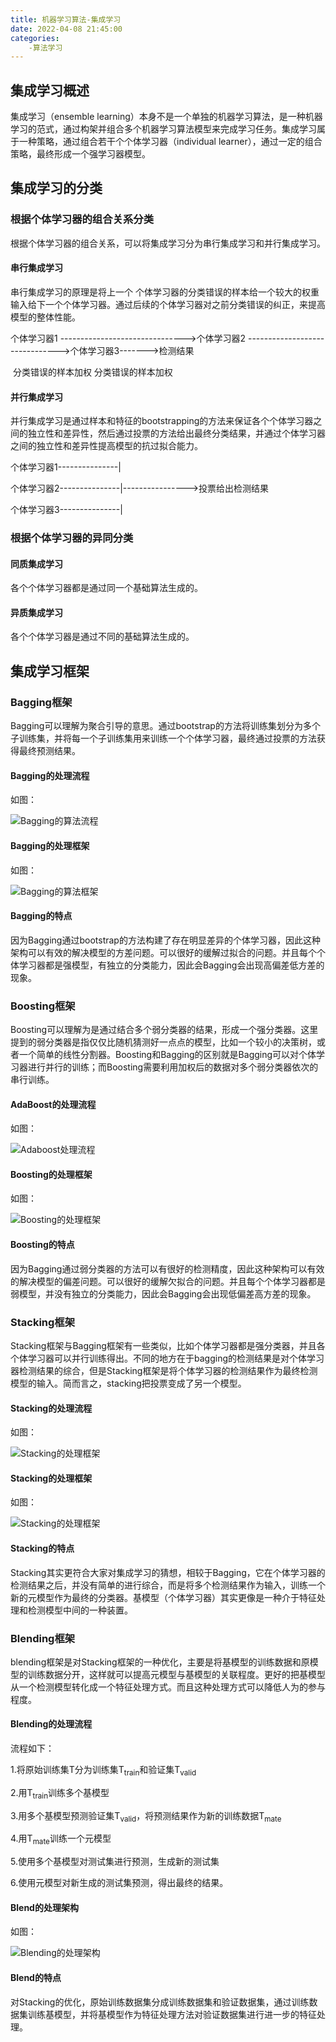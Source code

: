 ```yaml
---
title: 机器学习算法-集成学习
date: 2022-04-08 21:45:00
categories:
	-算法学习
---
```

## 集成学习概述

集成学习（ensemble learning）本身不是一个单独的机器学习算法，是一种机器学习的范式，通过构架并组合多个机器学习算法模型来完成学习任务。集成学习属于一种策略，通过组合若干个个体学习器（individual learner），通过一定的组合策略，最终形成一个强学习器模型。

## 集成学习的分类

### 根据个体学习器的组合关系分类

根据个体学习器的组合关系，可以将集成学习分为串行集成学习和并行集成学习。

#### 串行集成学习

串行集成学习的原理是将上一个 个体学习器的分类错误的样本给一个较大的权重输入给下一个个体学习器。通过后续的个体学习器对之前分类错误的纠正，来提高模型的整体性能。



个体学习器1 ------------------------------->个体学习器2 ------------------------------->个体学习器3------->检测结果

​                         分类错误的样本加权                            分类错误的样本加权



#### 并行集成学习

并行集成学习是通过样本和特征的bootstrapping的方法来保证各个个体学习器之间的独立性和差异性，然后通过投票的方法给出最终分类结果，并通过个体学习器之间的独立性和差异性提高模型的抗过拟合能力。



个体学习器1---------------|

个体学习器2---------------|---------------->投票给出检测结果

个体学习器3---------------|



### 根据个体学习器的异同分类

#### 同质集成学习

各个个体学习器都是通过同一个基础算法生成的。

#### 异质集成学习

各个个体学习器是通过不同的基础算法生成的。

## 集成学习框架

### Bagging框架

Bagging可以理解为聚合引导的意思。通过bootstrap的方法将训练集划分为多个子训练集，并将每一个子训练集用来训练一个个体学习器，最终通过投票的方法获得最终预测结果。

#### Bagging的处理流程

如图：

![Bagging的算法流程](../images/机器学习算法-集成学习/Bagging的算法流程.PNG)

#### Bagging的处理框架

如图：

![Bagging的算法框架](../images/机器学习算法-集成学习/Bagging的算法框架.jpg)

#### Bagging的特点

因为Bagging通过bootstrap的方法构建了存在明显差异的个体学习器，因此这种架构可以有效的解决模型的方差问题。可以很好的缓解过拟合的问题。并且每个个体学习器都是强模型，有独立的分类能力，因此会Bagging会出现高偏差低方差的现象。

### Boosting框架

Boosting可以理解为是通过结合多个弱分类器的结果，形成一个强分类器。这里提到的弱分类器是指仅仅比随机猜测好一点点的模型，比如一个较小的决策树，或者一个简单的线性分割器。Boosting和Bagging的区别就是Bagging可以对个体学习器进行并行的训练；而Boosting需要利用加权后的数据对多个弱分类器依次的串行训练。

#### AdaBoost的处理流程

如图：

![Adaboost处理流程](../images/机器学习算法-集成学习/Adaboost处理流程.PNG)

#### Boosting的处理框架

如图：

![Boosting的处理框架](../images/机器学习算法-集成学习/Boosting的处理框架.jpg)

#### Boosting的特点

因为Bagging通过弱分类器的方法可以有很好的检测精度，因此这种架构可以有效的解决模型的偏差问题。可以很好的缓解欠拟合的问题。并且每个个体学习器都是弱模型，并没有独立的分类能力，因此会Bagging会出现低偏差高方差的现象。

### Stacking框架

Stacking框架与Bagging框架有一些类似，比如个体学习器都是强分类器，并且各个体学习器可以并行训练得出。不同的地方在于bagging的检测结果是对个体学习器检测结果的综合，但是Stacking框架是将个体学习器的检测结果作为最终检测模型的输入。简而言之，stacking把投票变成了另一个模型。

#### Stacking的处理流程

如图：

![Stacking的处理框架](../images/机器学习算法-集成学习/Stacking的处理流程.PNG)

#### Stacking的处理框架

如图：

![Stacking的处理框架](../images/机器学习算法-集成学习/Stacking的处理框架.jpg)

#### Stacking的特点

Stacking其实更符合大家对集成学习的猜想，相较于Bagging，它在个体学习器的检测结果之后，并没有简单的进行综合，而是将多个检测结果作为输入，训练一个新的元模型作为最终的分类器。基模型（个体学习器）其实更像是一种介于特征处理和检测模型中间的一种装置。

### Blending框架

blending框架是对Stacking框架的一种优化，主要是将基模型的训练数据和原模型的训练数据分开，这样就可以提高元模型与基模型的关联程度。更好的把基模型从一个检测模型转化成一个特征处理方式。而且这种处理方式可以降低人为的参与程度。

#### Blending的处理流程

流程如下：

1.将原始训练集T分为训练集T<sub>train</sub>和验证集T<sub>valid</sub>

2.用T<sub>train</sub>训练多个基模型

3.用多个基模型预测验证集T<sub>valid</sub>，将预测结果作为新的训练数据T<sub>mate</sub>

4.用T<sub>mate</sub>训练一个元模型

5.使用多个基模型对测试集进行预测，生成新的测试集

6.使用元模型对新生成的测试集预测，得出最终的结果。

#### Blend的处理架构

如图：

![Blending的处理架构](../images/机器学习算法-集成学习/Blending的处理架构.jpg)

#### Blend的特点

对Stacking的优化，原始训练数据集分成训练数据集和验证数据集，通过训练数据集训练基模型，并将基模型作为特征处理方法对验证数据集进行进一步的特征处理。

